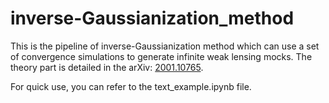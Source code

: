 # inverse-Gaussianization_method

This is the pipeline of inverse-Gaussianization method which can use a set of convergence simulations to generate infinite weak lensing mocks. The theory part is detailed in the arXiv: [2001.10765](https://arxiv.org/abs/2001.10765).

For quick use, you can refer to the text_example.ipynb file.

